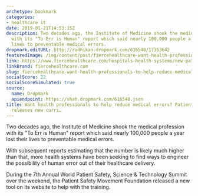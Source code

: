 ```yaml
---
archetype: bookmark
categories:
- healthcare it
date: 2019-01-21T14:53:15Z
description: Two decades ago, the Institute of Medicine shook the medical profession
  with its "To Err is Human" report which said nearly 100,000 people a year lost their
  lives to preventable medical errors.
dropmark.editURL: http://radhikan.dropmark.com/616548/17353642
featuredImage: /img/content/post/fiercehealthcare-want-health-professionals-to-help-reduce-medical-errors-patient-safety-movement-releases-new-curri.jpg
link: https://www.fiercehealthcare.com/hospitals-health-systems/new-patient-safety-curriculum-released-at-patient-safety-movement-summit
linkBrand: fiercehealthcare.com
slug: fiercehealthcare-want-health-professionals-to-help-reduce-medical-errors-patient-safety-movement-releases-new-curri
socialScore: 22
socialScoreSimulated: true
source:
  name: Dropmark
  apiendpoint: https://shah.dropmark.com/616548.json
title: Want health professionals to help reduce medical errors? Patient Safety Movement
  releases new curri…
---
```

Two decades ago, the Institute of Medicine shook the medical profession with its "To Err is Human" report which said nearly 100,000 people a year lost their lives to preventable medical errors.


With subsequent reports estimating that the number is likely much higher than that, more health systems have been seeking to find ways to engineer the possibility of human error out of their healthcare delivery.

During the 7th Annual World Patient Safety, Science & Technology Summit over the weekend, the Patient Safety Movement Foundation released a new tool on its website to help with the training.

